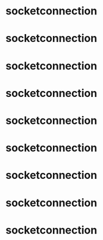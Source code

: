 # socketconnection
# socketconnection
# socketconnection
# socketconnection
# socketconnection
# socketconnection
# socketconnection
# socketconnection
# socketconnection
